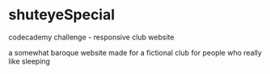 # shuteyeSpecial

codecademy challenge  - responsive club website


a somewhat baroque website made for a fictional club for people who really like sleeping
